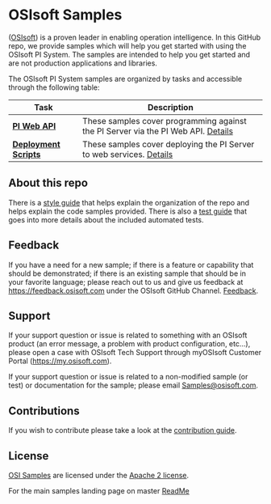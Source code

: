 # OSIsoft Samples

([OSIsoft](https://www.osisoft.com/)) is a proven leader in enabling operation intelligence. In this GitHub repo, we provide samples which will help you get started with using the OSIsoft PI System. The samples are intended to help you get started and are not production applications and libraries.

The OSIsoft PI System samples are organized by tasks and accessible through the following table:

| Task                                                    | Description                                                                                                       |
| ------------------------------------------------------- | ----------------------------------------------------------------------------------------------------------------- |
| **<a href="piwebapi_samples/">PI Web API</a>**          | These samples cover programming against the PI Server via the PI Web API. <a href="piwebapi_samples/">Details</a> |
| **<a href="DeploymentScripts/">Deployment Scripts</a>** | These samples cover deploying the PI Server to web services. <a href="DeploymentScripts/">Details</a>             |

## About this repo

There is a [style guide](StyleGuide.md) that helps explain the organization of the repo and helps explain the code samples provided. There is also a [test guide](test_guide.md) that goes into more details about the included automated tests.

## Feedback

If you have a need for a new sample; if there is a feature or capability that should be demonstrated; if there is an existing sample that should be in your favorite language; please reach out to us and give us feedback at https://feedback.osisoft.com under the OSIsoft GitHub Channel. [Feedback](https://feedback.osisoft.com/forums/922279-osisoft-github).

## Support

If your support question or issue is related to something with an OSIsoft product (an error message, a problem with product configuration, etc...), please open a case with OSIsoft Tech Support through myOSIsoft Customer Portal (https://my.osisoft.com).

If your support question or issue is related to a non-modified sample (or test) or documentation for the sample; please email Samples@osisoft.com.

## Contributions

If you wish to contribute please take a look at the [contribution guide](CONTRIBUTING.md).

## License

[OSI Samples](https://github.com/osisoft/OSI-Samples) are licensed under the [Apache 2 license](LICENSE.md).

For the main samples landing page on master [ReadMe](https://github.com/osisoft/OSI-Samples)
